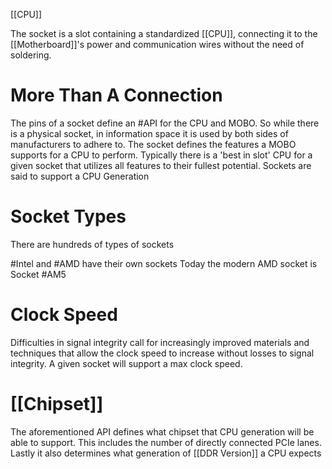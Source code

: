 [[CPU]]

The socket is a slot containing a standardized [[CPU]], connecting it to the [[Motherboard]]'s power and communication wires without the need of soldering.

# More Than A Connection
The pins of a socket define an #API for the CPU and MOBO. So while there is a physical socket, in information space it is used by both sides of manufacturers to adhere to.
The socket defines the features a MOBO supports for a CPU to perform. 
Typically there is a 'best in slot' CPU for a given socket that utilizes all features to their fullest potential.
	Sockets are said to support a CPU Generation

# Socket Types
There are hundreds of types of sockets

#Intel and #AMD have their own sockets
Today the modern AMD socket is
	Socket #AM5
# Clock Speed
Difficulties in signal integrity call for increasingly improved materials and techniques that allow the clock speed to increase without losses to signal integrity.
A given socket will support a max clock speed.

# [[Chipset]]
The aforementioned API defines what chipset that CPU generation will be able to support.
This includes the number of directly connected PCIe lanes.
Lastly it also determines what generation of [[DDR Version]] a CPU expects